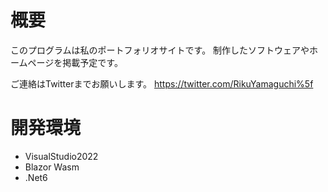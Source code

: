 # 概要

このプログラムは私のポートフォリオサイトです。
制作したソフトウェアやホームページを掲載予定です。

ご連絡はTwitterまでお願いします。
https://twitter.com/RikuYamaguchi%5f

# 開発環境
- VisualStudio2022
- Blazor Wasm
- .Net6

